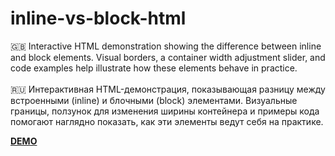 # inline-vs-block-html
🇬🇧 Interactive HTML demonstration showing the difference between inline and block elements. Visual borders, a container width adjustment slider, and code examples help illustrate how these elements behave in practice.
</br>
</br>
🇷🇺 Интерактивная HTML-демонстрация, показывающая разницу между встроенными (inline) и блочными (block) элементами. Визуальные границы, ползунок для изменения ширины контейнера и примеры кода помогают наглядно показать, как эти элементы ведут себя на практике.

<a href="https://alberithus.github.io/inline-vs-block-html/"><b>DEMO</b></a>
